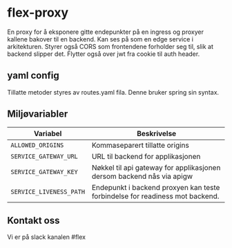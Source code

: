 # flex-proxy

En proxy for å eksponere gitte endepunkter på en ingress og proxyer kallene bakover til en backend. Kan ses på som en edge service i arkitekturen.
Styrer også CORS som frontendene forholder seg til, slik at backend slipper det.
Flytter også over jwt fra cookie til auth header.


## yaml config

Tillatte metoder styres av routes.yaml fila. Denne bruker spring sin syntax.

## Miljøvariabler

| Variabel | Beskrivelse |
| - | - |
| `ALLOWED_ORIGINS` | Kommaseparert tillatte origins |
| `SERVICE_GATEWAY_URL` | URL til backend for applikasjonen |
| `SERVICE_GATEWAY_KEY` | Nøkkel til api gateway for applikasjonen dersom backend nås via apigw |
| `SERVICE_LIVENESS_PATH` | Endepunkt i backend proxyen kan teste forbindelse for readiness mot backend.  |


## Kontakt oss

Vi er på slack kanalen #flex
